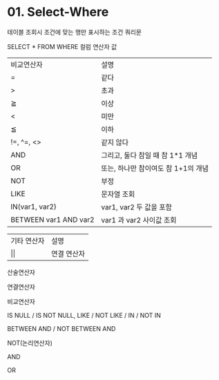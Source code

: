 # 01. Select-Where

테이블 조회시 조건에 맞는 행만 표시하는 조건 쿼리문

<show-structure for="procedure" />

<procedure title="기본 문법" id="basic">
<code-block lang="sql">
SELECT * FROM WHERE 컬럼 연산자 값
</code-block>
</procedure>

<procedure title="연산자" id="operator">
<table>
<tr>
<td>비교연산자</td><td>설명</td>
</tr>
<tr>
<td>=</td><td>같다</td>
</tr>
<tr>
<td>&gt;</td><td>초과</td>
</tr>
<tr>
<td>&gE;</td><td>이상</td>
</tr>
<tr>
<td>&lt;</td><td>미만</td>
</tr>
<tr>
<td>&lE;</td><td>이하</td>
</tr>
<tr>
<td>!=, ^=, &lt;&gt;</td><td>같지 않다</td>
</tr>
<tr>
<td>AND</td><td>그리고, 둘다 참일 때 참  1*1 개념 </td>
</tr>
<tr>
<td>OR</td><td>또는, 하나만 참이여도 참 1+1의 개념</td>
</tr>
<tr>
<td>NOT</td><td>부정</td>
</tr>
<tr>
<td>LIKE</td><td>문자열 조회</td>
</tr>
<tr>
<td>IN(var1, var2)</td><td>var1, var2 두 값을 포함</td>
</tr>
<tr>
<td>BETWEEN var1 AND var2</td><td>var1 과 var2 사이값 조회</td>
</tr>
</table>

<table>
<tr>
<td>기타 연산자</td>
<td>설명</td>
</tr>
<tr>
<td>||</td>
<td>연결 연산자</td>
</tr>
</table>
</procedure>

<procedure title="연산자 우선순위" id="order" style="steps">
<step>
    <p>산술연산자</p>
</step>
<step>
    <p>연결연산자</p>
</step>
<step>
    <p>비교연산자</p>
</step>
<step>
    <p>IS NULL / IS NOT NULL, LIKE / NOT LIKE / IN / NOT IN</p>
</step>
<step>
    <p>BETWEEN AND / NOT BETWEEN AND</p>
</step>
<step>
    <p>NOT(논리연산자)</p>
</step>
<step>
    <p>AND</p>
</step>
<step>
    <p>OR</p>
</step>
</procedure>

<procedure title="=" id="equal">
    <code-block src="/Language/dbms/sql/oracle_Select.sql" include-lines="20-23" lang="sql"/>
    <code-block src="/Language/dbms/sql/oracle_Select.sql" include-lines="129-137" lang="sql"/>
</procedure>

<procedure title=">, >=, <. <=" id="oper">
    <code-block src="/Language/dbms/sql/oracle_Select.sql" include-lines="139-148" lang="sql"/>
</procedure>

<procedure title="BETWEEN" id="between">
    <code-block src="/Language/dbms/sql/oracle_Select.sql" include-lines="150-160" lang="sql"/>
</procedure>

<procedure title="LIKE" id="like">
    <code-block src="/Language/dbms/sql/oracle_Select.sql" include-lines="175-186" lang="sql"/>
    <code-block src="/Language/dbms/sql/oracle_Select.sql" include-lines="188-193" lang="sql"/>
    <code-block src="/Language/dbms/sql/oracle_Select.sql" include-lines="195-200" lang="sql"/>
    <code-block src="/Language/dbms/sql/oracle_Select.sql" include-lines="203-222" lang="sql"/>
</procedure>

<procedure title="IN" id="in">
    <code-block src="/Language/dbms/sql/oracle_Select.sql" include-lines="235-243" lang="sql"/>
</procedure>

